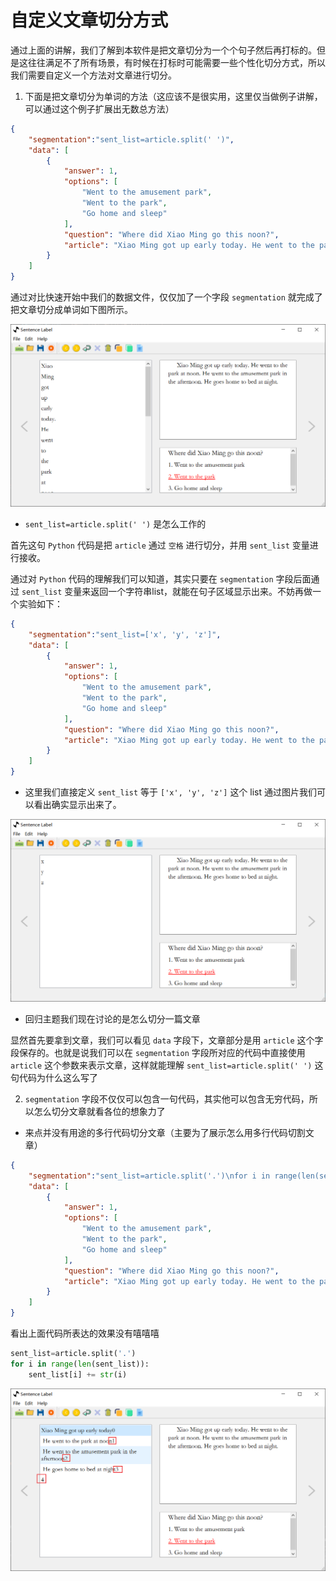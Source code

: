 # 自定义文章切分方式

通过上面的讲解，我们了解到本软件是把文章切分为一个个句子然后再打标的。但是这往往满足不了所有场景，有时候在打标时可能需要一些个性化切分方式，所以我们需要自定义一个方法对文章进行切分。

1. 下面是把文章切分为单词的方法（这应该不是很实用，这里仅当做例子讲解，可以通过这个例子扩展出无数总方法）

```json
{
    "segmentation":"sent_list=article.split(' ')",
    "data": [
        {
            "answer": 1,
            "options": [
                "Went to the amusement park",
                "Went to the park",
                "Go home and sleep"
            ],
            "question": "Where did Xiao Ming go this noon?",
            "article": "Xiao Ming got up early today. He went to the park at noon. He went to the amusement park in the afternoon. He goes home to bed at night."
        }
    ]
}
```

通过对比快速开始中我们的数据文件，仅仅加了一个字段 `segmentation` 就完成了把文章切分成单词如下图所示。

![文章到单词](images/a-words.png)

+ `sent_list=article.split(' ')` 是怎么工作的

首先这句 `Python` 代码是把 `article` 通过 `空格` 进行切分，并用 `sent_list` 变量进行接收。

通过对 `Python` 代码的理解我们可以知道，其实只要在 `segmentation` 字段后面通过 `sent_list` 变量来返回一个字符串list，就能在句子区域显示出来。不妨再做一个实验如下：

```json
{
    "segmentation":"sent_list=['x', 'y', 'z']",
    "data": [
        {
            "answer": 1,
            "options": [
                "Went to the amusement park",
                "Went to the park",
                "Go home and sleep"
            ],
            "question": "Where did Xiao Ming go this noon?",
            "article": "Xiao Ming got up early today. He went to the park at noon. He went to the amusement park in the afternoon. He goes home to bed at night."
        }
    ]
}
```

+ 这里我们直接定义 `sent_list` 等于 `['x', 'y', 'z']` 这个 list 通过图片我们可以看出确实显示出来了。

![自定义数组](images/a-words1.png)

+ 回归主题我们现在讨论的是怎么切分一篇文章
 
显然首先要拿到文章，我们可以看见 `data` 字段下，文章部分是用 `article` 这个字段保存的。也就是说我们可以在 `segmentation` 字段所对应的代码中直接使用 `article` 这个参数来表示文章，这样就能理解 `sent_list=article.split(' ')` 这句代码为什么这么写了

2. `segmentation` 字段不仅仅可以包含一句代码，其实他可以包含无穷代码，所以怎么切分文章就看各位的想象力了
   
+ 来点并没有用途的多行代码切分文章（主要为了展示怎么用多行代码切割文章）

```json
{
    "segmentation":"sent_list=article.split('.')\nfor i in range(len(sent_list)):\n    sent_list[i] += str(i)",
    "data": [
        {
            "answer": 1,
            "options": [
                "Went to the amusement park",
                "Went to the park",
                "Go home and sleep"
            ],
            "question": "Where did Xiao Ming go this noon?",
            "article": "Xiao Ming got up early today. He went to the park at noon. He went to the amusement park in the afternoon. He goes home to bed at night."
        }
    ]
}
```

看出上面代码所表达的效果没有嘻嘻嘻

```python
sent_list=article.split('.')
for i in range(len(sent_list)):
    sent_list[i] += str(i)
```

![自定义切分](images/a-words2.png)


